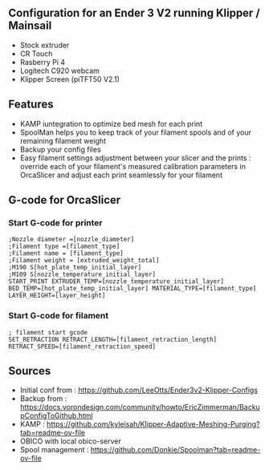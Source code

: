 ## Configuration for an Ender 3 V2 running Klipper / Mainsail
- Stock extruder
- CR Touch
- Rasberry Pi 4
- Logitech C920 webcam
- Klipper Screen (piTFT50 V2.1)



## Features
* KAMP iuntegration to optimize bed mesh for each print
* SpoolMan helps you to keep track of your filament spools and of your remaining filament weight
* Backup your config files
* Easy filament settings adjustment between your slicer and the prints : override each of your filament's measured calibration parameters in OrcaSlicer and adjust each print seamlessly for your filament

## G-code for OrcaSlicer
### Start G-code for printer
```
;Nozzle diameter =[nozzle_diameter]
;Filament type =[filament_type]
;Filament name = [filament_type]
;Filament weight = [extruded_weight_total]
;M190 S[hot_plate_temp_initial_layer]
;M109 S[nozzle_temperature_initial_layer]
START_PRINT EXTRUDER_TEMP=[nozzle_temperature_initial_layer]  BED_TEMP=[hot_plate_temp_initial_layer] MATERIAL_TYPE=[filament_type]  LAYER_HEIGHT=[layer_height]
```

### Start G-code for filament
```
; filament start gcode
SET_RETRACTION RETRACT_LENGTH=[filament_retraction_length] RETRACT_SPEED=[filament_retraction_speed]
```

## Sources
* Initial conf from : https://github.com/LeeOtts/Ender3v2-Klipper-Configs
* Backup from : https://docs.vorondesign.com/community/howto/EricZimmerman/BackupConfigToGithub.html
* KAMP : https://github.com/kyleisah/Klipper-Adaptive-Meshing-Purging?tab=readme-ov-file
* OBICO with local obico-server
* Spool management : https://github.com/Donkie/Spoolman?tab=readme-ov-file
